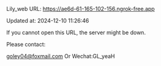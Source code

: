 Lily_web URL: https://ae6d-61-165-102-156.ngrok-free.app

Updated at: 2024-12-10 11:26:46

If you cannot open this URL, the server might be down.

Please contact: 

goley04@foxmail.com Or Wechat:GL_yeaH